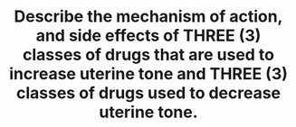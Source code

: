---
title: "Describe the mechanism of action, and side effects of THREE (3) classes of drugs that are used to increase uterine tone and THREE (3) classes of drugs used to decrease uterine tone."
entityType: SAQ
exam: PEX
college: CICM
year: 2013
sitting: A
question: 24
EC_errorsCommon:
- "Candidates often appeared to have a sufficient awareness of the choice of drugs (e.g. oxytocin analogues, ergot alkaloids, beta-receptor agonists, calcium channel blockers, etc.), but then failed to produce sufficient depth of knowledge to adequately describe their mechanisms of action in respect to uterine tone."
EC_expectedDomains:
- "Candidates are reminded that if asked to mention side effects, mentioning side effects of greatest relevance to intensive care (e.g. bronchospasm) in addition to the more generic side effects (e.g. rash)."
---